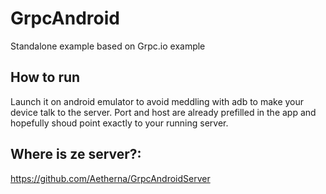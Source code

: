 # GrpcAndroid
Standalone example based on Grpc.io example

## How to run

Launch it on android emulator to avoid meddling with adb to make your device talk to the server.
Port and host are already prefilled in the app and hopefully shoud point exactly to your running server.

## Where is ze server?:

https://github.com/Aetherna/GrpcAndroidServer
